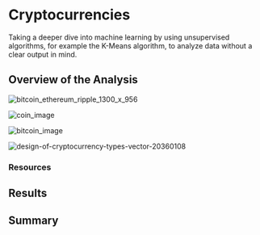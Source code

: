 # Cryptocurrencies
Taking a deeper dive into machine learning by using unsupervised algorithms, for example the K-Means algorithm, to analyze data without a clear output in mind.


## Overview of the Analysis
![bitcoin_ethereum_ripple_1300_x_956](https://user-images.githubusercontent.com/94148420/164916011-9a5a2450-5f9e-495a-90c4-288ee5d0c7fc.jpg)

![coin_image](https://user-images.githubusercontent.com/94148420/164916047-20738768-a4a7-4712-969e-f5eb5e1cdb34.jpg)

![bitcoin_image](https://user-images.githubusercontent.com/94148420/164917172-b3946358-bb1a-431c-b131-84c5a2c73b3f.jpg)

![design-of-cryptocurrency-types-vector-20360108](https://user-images.githubusercontent.com/94148420/164917201-e4a6e79b-e15f-46d2-8635-5cb0cf6767f6.jpg)


### Resources


## Results


## Summary
